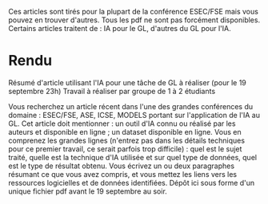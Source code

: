 Ces articles sont tirés pour la plupart de la conférence ESEC/FSE mais vous pouvez en trouver d'autres. Tous les pdf ne sont pas forcément disponibles. Certains articles traitent de : IA pour le GL, d'autres du GL pour l'IA.

#	Rendu

Résumé d'article utilisant l'IA pour une tâche de GL à réaliser (pour le 19 septembre 23h)
Travail à réaliser par groupe de 1 à 2 étudiants

Vous recherchez un article récent dans l'une des grandes conférences du domaine : ESEC/FSE, ASE, ICSE, MODELS portant sur l'application de l'IA au GL. Cet article doit mentionner : un outil d'IA connu ou réalisé par les auteurs et disponible en ligne ; un dataset disponible en ligne. Vous en comprenez les grandes lignes (n'entrez pas dans les détails techniques pour ce premier travail, ce serait parfois trop difficile) : quel est le sujet traité, quelle est la technique d'IA utilisée et sur quel type de données, quel est le type de résultat obtenu.
Vous écrivez un ou deux paragraphes résumant ce que vous avez compris, et vous mettez les liens vers les ressources logicielles et de données identifiées.
Dépôt ici sous forme d'un unique fichier pdf avant le 19 septembre au soir.
